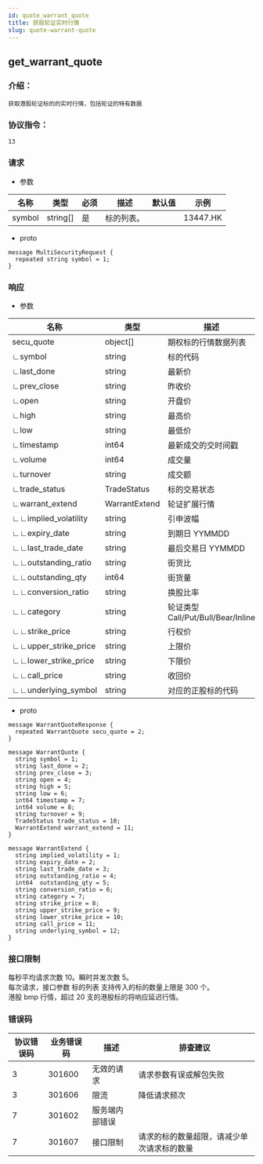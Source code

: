 ```yaml
---
id: quote_warrant_quote
title: 获取轮证实时行情
slug: quote-warrant-quote
---
```


## get_warrant_quote

### 介绍：
    获取港股轮证标的的实时行情，包括轮证的特有数据
### 协议指令：
    13
### 请求
* 参数

| 名称 | 类型   | 必须  | 描述      |  默认值  |  示例   |
|-------|-------|-----|---------|-----|----|
| symbol | string[]   | 是  | 标的列表。| | 13447.HK|

* proto
```
message MultiSecurityRequest {
  repeated string symbol = 1;
}
```
### 响应
* 参数

| 名称 | 类型   | 描述  | 
|-------|-------|-----|
|secu_quote|object[]| 期权标的行情数据列表 |
|∟symbol|string| 标的代码 |
|∟last_done|string| 最新价 |
|∟prev_close|string| 昨收价 |
|∟open|string| 开盘价 |
|∟high|string| 最高价 |
|∟low|string| 最低价 |
|∟timestamp|int64| 最新成交的交时间戳 |
|∟volume|int64| 成交量 |
|∟turnover|string| 成交额 |
|∟trade_status|TradeStatus| 标的交易状态 |
|∟warrant_extend|WarrantExtend| 轮证扩展行情 |
|∟∟implied_volatility|string| 引申波幅 |
|∟∟expiry_date|string| 到期日 YYMMDD|
|∟∟last_trade_date|string| 最后交易日 YYMMDD|
|∟∟outstanding_ratio|string| 街货比 |
|∟∟outstanding_qty|int64| 街货量 |
|∟∟conversion_ratio|string| 换股比率 |
|∟∟category|string| 轮证类型 Call/Put/Bull/Bear/Inline|
|∟∟strike_price|string| 行权价 |
|∟∟upper_strike_price|string| 上限价 |
|∟∟lower_strike_price|string| 下限价 |
|∟∟call_price|string| 收回价 |
|∟∟underlying_symbol|string| 对应的正股标的代码 |

* proto
```
message WarrantQuoteResponse {
  repeated WarrantQuote secu_quote = 2;
}

message WarrantQuote {
  string symbol = 1;
  string last_done = 2;
  string prev_close = 3;
  string open = 4;
  string high = 5;
  string low = 6;
  int64 timestamp = 7;
  int64 volume = 8;
  string turnover = 9;
  TradeStatus trade_status = 10;
  WarrantExtend warrant_extend = 11;
}

message WarrantExtend {
  string implied_volatility = 1;
  string expiry_date = 2;
  string last_trade_date = 3;
  string outstanding_ratio = 4;
  int64  outstanding_qty = 5;
  string conversion_ratio = 6;
  string category = 7;
  string strike_price = 8;
  string upper_strike_price = 9;
  string lower_strike_price = 10;
  string call_price = 11;
  string underlying_symbol = 12;
}
```
### 接口限制
每秒平均请求次数 10。瞬时并发次数 5。    
每次请求，接口参数 标的列表 支持传入的标的数量上限是 300 个。    
港股 bmp 行情，超过 20 支的港股标的将响应延迟行情。    

### 错误码

| 协议错误码 | 业务错误码   | 描述  | 排查建议 |
|-------|-------|-----|----|
|3 | 301600| 无效的请求 | 请求参数有误或解包失败 |
|3 | 301606| 限流 | 降低请求频次 |
|7 | 301602| 服务端内部错误 ||
|7 | 301607| 接口限制 | 请求的标的数量超限，请减少单次请求标的数量 |
